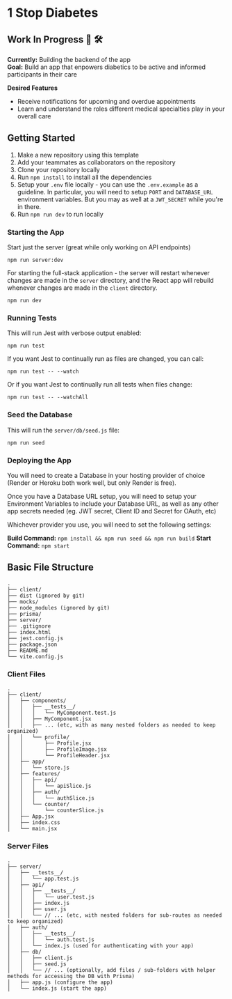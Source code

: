 # 1 Stop Diabetes

## Work In Progress :construction: :hammer_and_wrench:

**Currently:** Building the backend of the app </br>
**Goal:** Build an app that enpowers diabetics to be active and informed participants in their care

**Desired Features**
-  Receive notifications for upcoming and overdue appointments
-  Learn and understand the roles different medical specialties play in your overall care 

## Getting Started

1. Make a new repository using this template
2. Add your teammates as collaborators on the repository
3. Clone your repository locally
4. Run `npm install` to install all the dependencies
5. Setup your `.env` file locally - you can use the `.env.example` as a guideline. In particular, you will need to setup `PORT` and `DATABASE_URL` environment variables. But you may as well at a `JWT_SECRET` while you're in there.
6. Run `npm run dev` to run locally


### Starting the App

Start just the server (great while only working on API endpoints)
```
npm run server:dev
```

For starting the full-stack application - the server will restart whenever changes are made in the `server` directory, and the React app will rebuild whenever changes are made in the `client` directory.

```
npm run dev
```

### Running Tests

This will run Jest with verbose output enabled:
```
npm run test
```

If you want Jest to continually run as files are changed, you can call:
```
npm run test -- --watch
```

Or if you want Jest to continually run all tests when files change:
```
npm run test -- --watchAll
```

### Seed the Database

This will run the `server/db/seed.js` file:
```
npm run seed
```

### Deploying the App

You will need to create a Database in your hosting provider of choice (Render or Heroku both work well, but only Render is free).

Once you have a Database URL setup, you will need to setup your Environment Variables to include your Database URL, as well as any other app secrets needed (eg. JWT secret, Client ID and Secret for OAuth, etc)

Whichever provider you use, you will need to set the following settings:

**Build Command:** `npm install && npm run seed && npm run build`
**Start Command:** `npm start`

## Basic File Structure
```
.
├── client/
├── dist (ignored by git)
├── mocks/
├── node_modules (ignored by git)
├── prisma/
├── server/
├── .gitignore
├── index.html
├── jest.config.js
├── package.json
├── README.md
└── vite.config.js
```

### Client Files

```
.
├── client/
│   ├── components/
│   │   ├── __tests__/
│   │   │   └── MyComponent.test.js
│   │   ├── MyComponent.jsx
│   │   ├── ... (etc, with as many nested folders as needed to keep organized)
│   │   └── profile/
│   │       ├── Profile.jsx
│   │       ├── ProfileImage.jsx
│   │       └── ProfileHeader.jsx
│   ├── app/
│   │   └── store.js
│   ├── features/
│   │   ├── api/
│   │   │   └── apiSlice.js
│   │   ├── auth/
│   │   │   └── authSlice.js
│   │   └── counter/
│   │       └── counterSlice.js
│   ├── App.jsx
│   ├── index.css
│   └── main.jsx
```

### Server Files

```
.
├── server/
│   ├── __tests__/
│   │   └── app.test.js
│   ├── api/
│   │   ├── __tests__/
│   │   │   └── user.test.js
│   │   ├── index.js
│   │   ├── user.js
│   │   └── // ... (etc, with nested folders for sub-routes as needed to keep organized)
│   ├── auth/
│   │   ├── __tests__/
│   │   │   └── auth.test.js
│   │   └── index.js (used for authenticating with your app)
│   ├── db/
│   │   ├── client.js
│   │   ├── seed.js
│   │   └── // ... (optionally, add files / sub-folders with helper methods for accessing the DB with Prisma)
│   ├── app.js (configure the app)
│   └── index.js (start the app)
```
